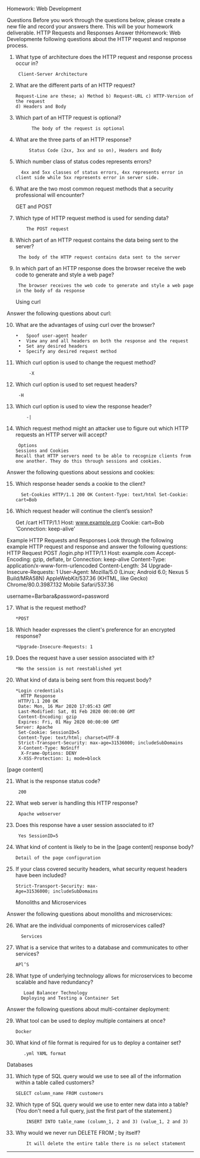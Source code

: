 Homework: Web Development

Questions
Before you work through the questions below, please create a new file and record your answers there. This will be your homework deliverable.
HTTP Requests and Responses
Answer thHomework: Web Developmente following questions about the HTTP request and response process.
1.	What type of architecture does the HTTP request and response process occur in?


         Client-Server Architecture

2.	What are the different parts of an HTTP request?


        Request-Line are these; a) Method b) Request-URL c) HTTP-Version of the request 
        d) Headers and Body 

3.	Which part of an HTTP request is optional?


              The body of the request is optional

4.	What are the three parts of an HTTP response?


             Status Code (2xx, 3xx and so on), Headers and Body

5.	Which number class of status codes represents errors?


          4xx and 5xx classes of status errors, 4xx represents error in client side while 5xx represents error in server side.

6.	What are the two most common request methods that a security professional will encounter?


    GET and POST

7.	Which type of HTTP request method is used for sending data?


          	The POST request

8.	Which part of an HTTP request contains the data being sent to the server?


         The body of the HTTP request contains data sent to the server

9.	In which part of an HTTP response does the browser receive the web code to generate and style a web page?


         The browser receives the web code to generate and style a web page in the body of da response
    Using curl

Answer the following questions about curl:

10.	What are the advantages of using curl over the browser?
    
        •	Spoof user-agent header
         •	View any and all headers on both the response and the request
         •	Set any desired headers
         •	Specify any desired request method

11.	Which curl option is used to change the request method?
      
      
             -X

12.	Which curl option is used to set request headers?
      
      
         -H

13.	Which curl option is used to view the response header?


            -|

14.	Which request method might an attacker use to figure out which HTTP requests an HTTP server will accept?
        
        
         Options
        Sessions and Cookies
        Recall that HTTP servers need to be able to recognize clients from one another. They do this through sessions and cookies.

Answer the following questions about sessions and cookies:

15.	Which response header sends a cookie to the client?


          Set-Cookies HTTP/1.1 200 OK Content-Type: text/html Set-Cookie: cart=Bob


16.	Which request header will continue the client’s session?


     Get /cart HTTP/1.1 
    Host: www.example.org
    Cookie: cart=Bob
    ‘Connection: keep-alive’



Example HTTP Requests and Responses
Look through the following example HTTP request and response and answer the following questions:
HTTP Request
POST /login.php HTTP/1.1
Host: example.com
Accept-Encoding: gzip, deflate, br
Connection: keep-alive
Content-Type: application/x-www-form-urlencoded
Content-Length: 34
Upgrade-Insecure-Requests: 1
User-Agent: Mozilla/5.0 (Linux; Android 6.0; Nexus 5 Build/MRA58N) AppleWebKit/537.36 (KHTML, like Gecko) Chrome/80.0.3987.132 Mobile Safari/537.36

username=Barbara&password=password

17.	What is the request method?


        *POST

18.	Which header expresses the client's preference for an encrypted response?


        *Upgrade-Insecure-Requests: 1

19.	Does the request have a user session associated with it?


        *No the session is not reestablished yet

20.	What kind of data is being sent from this request body?


        *Login credentials
          HTTP Response
         HTTP/1.1 200 OK
         Date: Mon, 16 Mar 2020 17:05:43 GMT
         Last-Modified: Sat, 01 Feb 2020 00:00:00 GMT
         Content-Encoding: gzip
         Expires: Fri, 01 May 2020 00:00:00 GMT
        Server: Apache
         Set-Cookie: SessionID=5
         Content-Type: text/html; charset=UTF-8
         Strict-Transport-Security: max-age=31536000; includeSubDomains
         X-Content-Type: NoSniff
          X-Frame-Options: DENY
         X-XSS-Protection: 1; mode=block

[page content]

21.	What is the response status code?


         200

22.	What web server is handling this HTTP response?


         Apache webserver

23.	Does this response have a user session associated to it?


         Yes SessionID=5

24.	What kind of content is likely to be in the [page content] response body?


        Detail of the page configuration

25.	If your class covered security headers, what security request headers have been included?


        Strict-Transport-Security: max-
        Age=31536000; includeSubDomains
       Monoliths and Microservices

Answer the following questions about monoliths and microservices:

26.	What are the individual components of microservices called?


          Services

27.	What is a service that writes to a database and communicates to other services?


        APl’S

28.	What type of underlying technology allows for microservices to become scalable and have redundancy?


           Load Balancer Technology
          Deploying and Testing a Container Set

Answer the following questions about multi-container deployment:

29.	What tool can be used to deploy multiple containers at once?


        Docker

30.	What kind of file format is required for us to deploy a container set?


           .yml YAML format

Databases

31.	Which type of SQL query would we use to see all of the information within a table called customers?


        SELECT column_name FROM customers

32.	Which type of SQL query would we use to enter new data into a table? (You don't need a full query, just the first part of the statement.)


            INSERT INTO table_name (column_1, 2 and 3) (value_1, 2 and 3)

33.	Why would we never run DELETE FROM <table-name>; by itself? 


            It will delete the entire table there is no select statement
________________________________________

